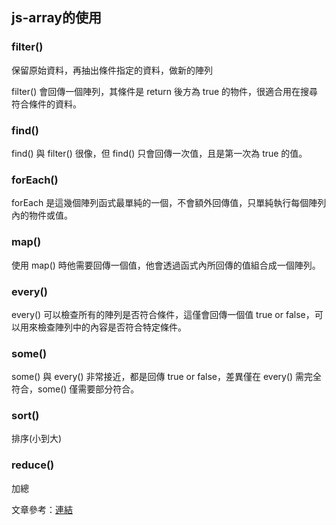 <h2>js-array的使用</h2>

<h3>filter()</h3>
<p>保留原始資料，再抽出條件指定的資料，做新的陣列</p>
<p>filter() 會回傳一個陣列，其條件是 return 後方為 true 的物件，很適合用在搜尋符合條件的資料。</p>

<h3>find()</h3>
<p>find() 與 filter() 很像，但 find() 只會回傳一次值，且是第一次為 true 的值。</p>

<h3>forEach()</h3>
<p>forEach 是這幾個陣列函式最單純的一個，不會額外回傳值，只單純執行每個陣列內的物件或值。</p>

<h3>map()</h3>
<p>使用 map() 時他需要回傳一個值，他會透過函式內所回傳的值組合成一個陣列。</p>

<h3>every()</h3>
<p>every() 可以檢查所有的陣列是否符合條件，這僅會回傳一個值 true or false，可以用來檢查陣列中的內容是否符合特定條件。</p>

<h3>some()</h3>
<p>some() 與 every() 非常接近，都是回傳 true or false，差異僅在 every() 需完全符合，some() 僅需要部分符合。</p>

<h3>sort()</h3>
<p>排序(小到大)</p>

<h3>reduce()</h3>
<p>加總</p>

文章參考：[連結](https://wcc723.github.io/javascript/2017/06/29/es6-native-array/)
